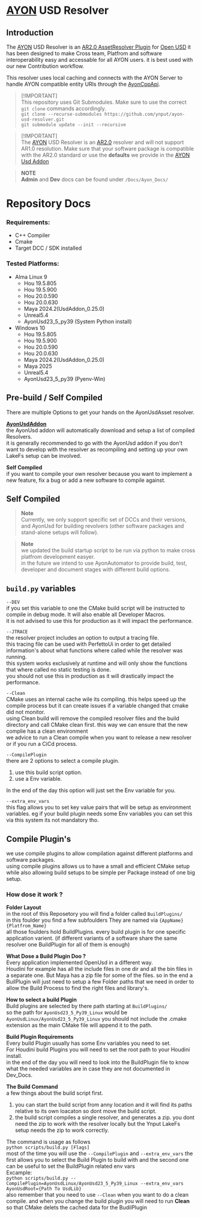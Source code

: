 # [AYON](https://ynput.io/ayon/) USD Resolver

## Introduction

The [AYON](https://ynput.io/ayon/) USD Resolver is an
[AR2.0 AssetResolver Plugin](https://openusd.org/release/api/ar_page_front.html#ar_uri_resolvers)
for [Open USD](https://openusd.org) it has been designed to make Cross team,
Platfrom and software interoperability easy and accessable for all AYON users.
it is best used with our new Contribution workflow.

This resolver uses local caching and connects with the AYON Server to handle
AYON compatible entity URIs through the
[AyonCppApi](<(https://github.com/ynput/ayon-cpp-api/)>).

> [!IMPORTANT]\
> This repository uses Git Submodules. Make sure to use the correct `git clone`
> commands accordingly.\
> `git clone --recurse-submodules https://github.com/ynput/ayon-usd-resolver.git`\
> `git submodule update --init --recursive`

> [!IMPORTANT]\
> The [AYON](https://ynput.io/ayon/) USD Resolver is an
> [AR2.0](https://openusd.org/release/wp_ar2.html) resolver and will not support
> AR1.0 resolution. Make sure that your software package is compatible with the
> AR2.0 standard or use the **defaults** we provide in the
> [AYON Usd Addon](https://github.com/ynput/ayon-usd)

> **NOTE**\
> **Admin** and **Dev** docs can be found under `/Docs/Ayon_Docs/`

# Repository Docs

### Requirements:

- C++ Compiler
- Cmake
- Target DCC / SDK installed

### Tested Platforms:

- Alma Linux 9
  - Hou 19.5.805
  - Hou 19.5.900
  - Hou 20.0.590
  - Hou 20.0.630
  - Maya 2024.2(UsdAddon_0.25.0)
  - Unreal5.4
  - AyonUsd23_5_py39 (System Python install)
- Windows 10
  - Hou 19.5.805
  - Hou 19.5.900
  - Hou 20.0.590
  - Hou 20.0.630
  - Maya 2024.2(UsdAddon_0.25.0)
  - Maya 2025
  - Unreal5.4
  - AyonUsd23_5_py39 (Pyenv-Win)

## Pre-build / Self Compiled

There are multiple Options to get your hands on the AyonUsdAsset resolver.

**[AyonUsdAddon](https://github.com/ynput/ayon-usd)**\
the AyonUsd addon will automatically download and setup a list of compiled
Resolvers.\
it is generally recommended to go with the AyonUsd addon if you don't want to
develop with the resolver as recompiling and setting up your own LakeFs setup
can be involved.

**Self Compiled**\
if you want to compile your own resolver because you want to implement a new
feature, fix a bug or add a new software to compile against.

## Self Compiled

> **Note**\
> Currently, we only support specific set of DCCs and their versions, and
> AyonUsd for building revolvers (other software packages and stand-alone setups
> will follow).

> **Note**\
> we updated the build startup script to be run via python to make cross
> platfrom development easyer.\
> in the future we intend to use AyonAutomator to provide build, test, developer
> and document stages with different build options.

## `build.py` variables

`--DEV`\
if you set this variable to one the CMake build script will be instructed to
compile in debug mode. It will also enable all Developer Macros.\
it is not advised to use this for production as it will impact the performance.

`--JTRACE`\
the resolver project includes an option to output a tracing file.\
this tracing file can be used with PerfettoUi in order to get detailed
information's about what functions where called while the resolver was running.\
this system works exclusively at runtime and will only show the functions that
where called no static testing is done.\
you should not use this in production as it will drastically impact the
performance.

`--Clean`\
CMake uses an internal cache wile its compiling. this helps speed up the compile
process but it can create issues if a variable changed that cmake did not
monitor.\
using Clean build will remove the compiled resolver files and the build
directory and call CMake clean first. this way we can ensure that the new
complie has a clean environment\
we advice to run a Clean compile when you want to release a new resolver or if
you run a CiCd process.

`--CompilePlugin`\
there are 2 options to select a compile plugin.

1. use this build script option.
2. use a Env variable.

In the end of the day this option will just set the Env variable for you.

`--extra_env_vars`\
this flag allows you to set key value pairs that will be setup as environment
variables. eg if your build plugin needs some Env variables you can set this via
this system its not mandatory tho.

## Compile Plugin's

we use compile plugins to allow compilation against different platforms and
software packages.\
using compile plugins allows us to have a small and efficient CMake setup while
also allowing build setups to be simple per Package instead of one big setup.

### How dose it work ?

**Folder Layout**\
in the root of this Reposetory you will find a folder called `BuildPlugins/`\
in this foulder you find a few subfoulders They are named via
`{AppName}{Platfrom_Name}`\
all those foulders hold BuildPlugins. every build plugin is for one specific
application varient. (if different variants of a software share the same
resolver one BuildPlugin for all of them is enough)

**What Dose a Build Plugin Doo ?**\
Every application implemented OpenUsd in a different way.\
Houdini for example has all the include files in one dir and all the bin files
in a separate one. But Maya has a zip file for some of the files. so in the end
a BuilPlugin will just need to setup a few Folder paths that we need in order to
allow the Build Process to find the right files and library's.

**How to select a build Plugin**\
Build plugins are selected by there path starting at `BuildPlugins/`\
so the path for `AyonUsd23_5_Py39_Linux` would be
`AyonUsdLinux/AyonUsd23_5_Py39_Linux` you should not include the .cmake
extension as the main CMake file will append it to the path.

**Build Plugin Requirements**\
Every build Plugin usually has some Env variables you need to set.\
For Houdini build Plugins you will need to set the root path to your Houdini
install.\
in the end of the day you will need to look into the BuildPlugin file to know
what the needed variables are in case they are not documented in Dev_Docs.

**The Build Command**\
a few things about the build script first.

1. you can start the build script from anny location and it will find its paths
   relative to its own loacaton so dont move the build script.
2. the build script compiles a single resolver, and generates a zip. you dont
   need the zip to work with the resolver locally but the Ynput LakeFs setup
   needs the zip to work correctly.

The command is usage as follows\
`python scripts/build.py [Flags]`\
most of the time you will use the `--CompilePlugin` and `--extra_env_vars` the
first allows you to select the Build Plugin to build with and the second one can
be useful to set the BuildPlugin related env vars\
Excample:\
`python scripts/build.py --CompilePlugin=AyonUsdLinux/AyonUsd23_5_Py39_Linux --extra_env_vars AyonUsdRoot={Path To UsdLib}`\
also remember that you need to use `--Clean` when you want to do a clean
compile. and when you change the build plugin you will need to run **Clean** so
that CMake delets the cached data for the BudilPlugin
